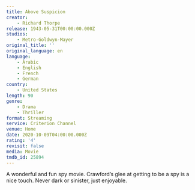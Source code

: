 ```yaml
---
title: Above Suspicion
creator:
    - Richard Thorpe
release: 1943-05-31T00:00:00.000Z
studios:
    - Metro-Goldwyn-Mayer
original_title: ''
original_language: en
language:
    - Arabic
    - English
    - French
    - German
country:
    - United States
length: 90
genre:
    - Drama
    - Thriller
format: Streaming
service: Criterion Channel
venue: Home
date: 2020-10-09T04:00:00.000Z
rating: '4'
revisit: false
media: Movie
tmdb_id: 25894
---
```


A wonderful and fun spy movie. Crawford’s glee at getting to be a spy is a nice touch. Never dark or sinister, just enjoyable.
